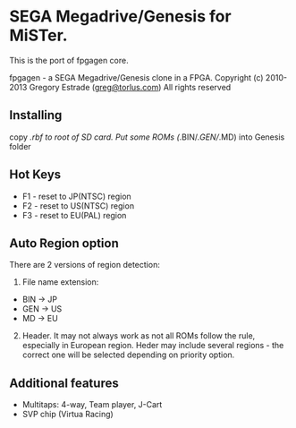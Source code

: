 # SEGA Megadrive/Genesis for MiSTer.

This is the port of fpgagen core.

fpgagen - a SEGA Megadrive/Genesis clone in a FPGA.
Copyright (c) 2010-2013 Gregory Estrade (greg@torlus.com)
All rights reserved


## Installing
copy *.rbf to root of SD card. Put some ROMs (*.BIN/*.GEN/*.MD) into Genesis folder


## Hot Keys
* F1 - reset to JP(NTSC) region
* F2 - reset to US(NTSC) region
* F3 - reset to EU(PAL)  region


## Auto Region option
There are 2 versions of region detection:

1) File name extension:

* BIN -> JP
* GEN -> US
* MD  -> EU

2) Header. It may not always work as not all ROMs follow the rule, especially in European region.
Heder may include several regions - the correct one will be selected depending on priority option.


## Additional features

* Multitaps: 4-way, Team player, J-Cart
* SVP chip (Virtua Racing)

